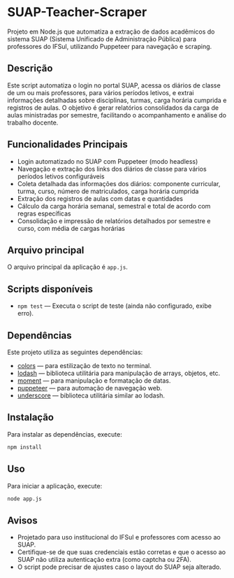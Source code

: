 # SUAP-Teacher-Scraper
Projeto em Node.js que automatiza a extração de dados acadêmicos do sistema SUAP (Sistema Unificado de Administração Pública) para professores do IFSul, utilizando Puppeteer para navegação e scraping.

## Descrição
Este script automatiza o login no portal SUAP, acessa os diários de classe de um ou mais professores, para vários períodos letivos, e extrai informações detalhadas sobre disciplinas, turmas, carga horária cumprida e registros de aulas. O objetivo é gerar relatórios consolidados da carga de aulas ministradas por semestre, facilitando o acompanhamento e análise do trabalho docente.

## Funcionalidades Principais
- Login automatizado no SUAP com Puppeteer (modo headless)
- Navegação e extração dos links dos diários de classe para vários períodos letivos configuráveis
- Coleta detalhada das informações dos diários: componente curricular, turma, curso, número de matriculados, carga horária cumprida
- Extração dos registros de aulas com datas e quantidades
- Cálculo da carga horária semanal, semestral e total de acordo com regras específicas
- Consolidação e impressão de relatórios detalhados por semestre e curso, com média de cargas horárias

## Arquivo principal
O arquivo principal da aplicação é `app.js`.

## Scripts disponíveis
- `npm test` — Executa o script de teste (ainda não configurado, exibe erro).

## Dependências
Este projeto utiliza as seguintes dependências:

- [colors](https://www.npmjs.com/package/colors) — para estilização de texto no terminal.
- [lodash](https://lodash.com/) — biblioteca utilitária para manipulação de arrays, objetos, etc.
- [moment](https://momentjs.com/) — para manipulação e formatação de datas.
- [puppeteer](https://pptr.dev/) — para automação de navegação web.
- [underscore](https://underscorejs.org/) — biblioteca utilitária similar ao lodash.

## Instalação
Para instalar as dependências, execute:

```bash
npm install
```

## Uso
Para iniciar a aplicação, execute:

```bash
node app.js
```

## Avisos
- Projetado para uso institucional do IFSul e professores com acesso ao SUAP.
- Certifique-se de que suas credenciais estão corretas e que o acesso ao SUAP não utiliza autenticação extra (como captcha ou 2FA).
- O script pode precisar de ajustes caso o layout do SUAP seja alterado.
